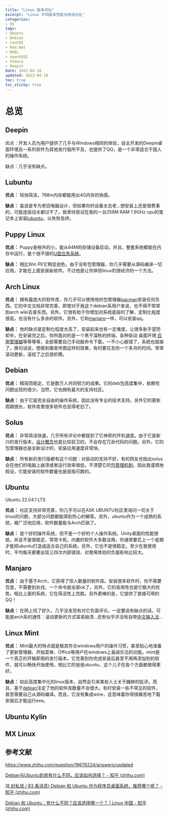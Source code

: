 ```yaml
---
title: "Linux 版本对比"
excerpt: "Linux 不同版本性能与用途对比"
categories:
- OS
tags:
- Ubuntu
- Debian
- CentOS
- Red Hat
- RHEL
- openSUSE
- Fedora
- Deepin
date: 2022-04-18
updated: 2022-04-18
toc: true
toc_sticky: true
---
```

# 总览

## Deepin

优点：开发人员为用户提供了几乎与Windows相同的体验，自主开发的Deepin桌面环境及一系列软件为其他发行版所不及，也提供了QQ，是一个非常适合于国人的操作系统。

缺点：几乎没有缺点。

## **Lubuntu**

**优点：** 轻快简洁，768m内存都能用出4G内存的快感。

**缺点：** 虽说是专为老旧电脑设计，但如果你的设备太古老…想安装上还是很费事的，可能连驱动关都过不了。我曾经尝试在我的一台256M RAM 1.9GHz cpu的笔记本上安装[lubuntu](https://www.zhihu.com/search?q=lubuntu&search_source=Entity&hybrid_search_source=Entity&hybrid_search_extra=%7B%22sourceType%22%3A%22answer%22%2C%22sourceId%22%3A2301636894%7D)，以失败告终。

## Puppy Linux

**优点：** Puppy是格外的小，能从64M的存储设备启动，并且，整套系统都能在内存中运行，是个很不错的[U盘应急系统](https://www.zhihu.com/search?q=U%E7%9B%98%E5%BA%94%E6%80%A5%E7%B3%BB%E7%BB%9F&search_source=Entity&hybrid_search_source=Entity&hybrid_search_extra=%7B%22sourceType%22%3A%22answer%22%2C%22sourceId%22%3A2301636894%7D)。

**缺点：** 相比Win PE它稍显逊色，由于没有包管理器，你几乎需要从源码编译一切应用，才能在上面安装新软件。不过他是让你体验linux的很经济的一个方法。

## Arch Linux

**优点：** 拥有最庞大的软件库，你几乎可以使用他的包管理器[pacman](https://www.zhihu.com/search?q=pacman&search_source=Entity&hybrid_search_source=Entity&hybrid_search_extra=%7B%22sourceType%22%3A%22answer%22%2C%22sourceId%22%3A2301636894%7D)安装任何东西。它的中文文档非常完善，即使对于我这个debian系用户来说，也不得不常常到arch wiki去查东西。另外，它很有助于你增加对系统底层的了解，定制化程度很高，也没有什么多余的软件。另外，它和[manjaro](https://www.zhihu.com/search?q=manjaro&search_source=Entity&hybrid_search_source=Entity&hybrid_search_extra=%7B%22sourceType%22%3A%22answer%22%2C%22sourceId%22%3A2301636894%7D)一样，可以安装qq。

**缺点：** 他的缺点是定制化程度太高了，安装起来也有一定难度，让很多新手望而却步。在安装完之后，你所面对的是一个黑不溜秋的终端，各种驱动 桌面环境 [应用管理器](https://www.zhihu.com/search?q=%E5%BA%94%E7%94%A8%E7%AE%A1%E7%90%86%E5%99%A8&search_source=Entity&hybrid_search_source=Entity&hybrid_search_extra=%7B%22sourceType%22%3A%22answer%22%2C%22sourceId%22%3A903672359%7D)等等等等，全部需要自己手动敲命令下载，一不小心敲错了，系统也就崩了。换句话说，想做到像宣传图这样的效果，有时要花去你一个多月的时间。常常滚动更新，滚挂了之后很折腾。

## Debian

**优点：** 精简而稳定，它是数万人共同努力的成果。它的deb包高度集中，依赖性问题出现的很少。当然，它也拥有最大的支持社区。

**缺点：** 由于它是完全自由的操作系统，因此没有专业的技术支持。另外它的更新周期很长，软件库里很多软件也显得老旧了。

## Solus

**优点：** 非常简洁快速，几乎所有评论中都提到了它神奇的开机速度。由于它是新兴的发行版本，[设计概念](https://www.zhihu.com/search?q=%E8%AE%BE%E8%AE%A1%E6%A6%82%E5%BF%B5&search_source=Entity&hybrid_search_source=Entity&hybrid_search_extra=%7B%22sourceType%22%3A%22answer%22%2C%22sourceId%22%3A2301636894%7D)也是比较前卫的，不会存在冗余代码的问题。另外，它的包管理器也是全新设计的，安装应用速度非常快。

**缺点：** 所有新的发行版都有这个问题：对驱动的支持不好，有的网友也指出solus会在他们的电脑上崩溃或者运行效率很低。不清楚它的[包管理机制](https://www.zhihu.com/search?q=%E5%8C%85%E7%AE%A1%E7%90%86%E6%9C%BA%E5%88%B6&search_source=Entity&hybrid_search_source=Entity&hybrid_search_extra=%7B%22sourceType%22%3A%22answer%22%2C%22sourceId%22%3A2301636894%7D)，因此我谨慎地假设，它能安装的软件数量也是屈指可数的。

## Ubuntu

Ubuntu 22.04.1 LTS

**优点：** 社区支持非常完善，你几乎可以在ASK UBUNTU社区里询问一切关于linux的问题，大部分问题都能得到热心的解答。另外，ubuntu作为一个成熟的系统，被广泛地应用，软件数量能与Arch匹敌了。

**缺点：** 是个好的操作系统，但不是一个好的个人操作系统。Unity桌面的性能很低，并且不是很稳定，常常卡死。内置的软件大多数没用，你通常要花上一个星期才能把ubuntu打造成适合自己的系统。另外，它也不是很稳定。至少在我使用时，平均每天都要出现三四次内部错误，对使用体验的负面影响比较大。

## Manjaro

**优点：** 由于基于Arch，它获得了惊人数量的软件库。安装很多软件时，你不需要百度，不需要到处找，一个命令就全部ok了。另外，它的易用性也是它极大的优势。相比上面的系统，它在简洁性上完胜。另外更棒的是，它提供了直接可用的QQ！

**缺点：** 在网上找了好久，几乎没发现有对它负面评论。一定要说有缺点的话，可能是arch系的通性：滚动更新的方式容易崩溃…还有似乎并没有自带[中文输入法](https://www.zhihu.com/search?q=%E4%B8%AD%E6%96%87%E8%BE%93%E5%85%A5%E6%B3%95&search_source=Entity&hybrid_search_source=Entity&hybrid_search_extra=%7B%22sourceType%22%3A%22answer%22%2C%22sourceId%22%3A2301636894%7D)…

## Linux Mint

**优点：** Mint最大的特点就是极其符合windows用户的操作习惯，甚至贴心地准备了更新管理器、开始菜单、Office等用户在windows上喜闻乐见的功能。mint是一个真正的开箱即用的发行版本。它完善到你完成安装后甚至不用再添加别的软件，就可以畅快开始使用。相比它的爸爸ubuntu，这个儿子在各个方面都做得更好。

**缺点：** 如此高度集中化的linux版本，自然会引来某些人士关于臃肿的批评。而且，基于[debian](https://www.zhihu.com/search?q=debian&search_source=Entity&hybrid_search_source=Entity&hybrid_search_extra=%7B%22sourceType%22%3A%22answer%22%2C%22sourceId%22%3A2301636894%7D)注定了他的软件库数量不会很大。有时安装一些不常见的软件，甚至需要自己从源码编译。而且，它没有集成wine，这意味着你得很痛苦地下载安装后才能运行exe。

## Ubuntu Kylin

## MX Linux

## 参考文献

https://www.zhihu.com/question/19676224/answers/updated

[Debian与Ubuntu到底有什么不同，应该如何选择？ - 知乎 (zhihu.com)](https://zhuanlan.zhihu.com/p/472294142)

[(8 封私信 / 83 条消息) Debian 和 Ubuntu 作为程序员桌面系统，推荐哪个呢？ - 知乎 (zhihu.com)](https://www.zhihu.com/question/341249505)

[Debian 和 Ubuntu：有什么不同？应该选择哪一个？ | Linux 中国 - 知乎 (zhihu.com)](https://zhuanlan.zhihu.com/p/406291335)
